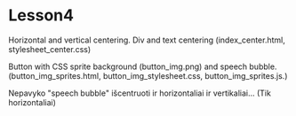 # Lesson4
Horizontal and vertical centering. Div and text centering (index_center.html, stylesheet_center.css)

Button with CSS sprite background (button_img.png) and speech bubble. (button_img_sprites.html, button_img_stylesheet.css, button_img_sprites.js.)

Nepavyko "speech bubble" išcentruoti ir horizontaliai ir vertikaliai... (Tik horizontaliai)
